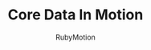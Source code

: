 ---
title: Core Data In Motion
subtitle: RubyMotion #inspect 2014
layout: default
modal-id: 1
img: core_data_in_motion.png
thumbnail: core_data_in_motion_thumbnail.png
alt: Core Data In Motion
project-date: 2014
talk_url: http://confreaks.tv/videos/inspect2014-coredata-and-rubymotion 
deck_url: https://speakerdeck.com/wndxlori/core-data-in-rubymotion-number-inspect
category: RubyMotion
description: | 
  Have you tried to use CoreData in RubyMotion, only to get lost in the quagmire of simplistic or confusing examples, DSL's and gems? Have you been asking yourself these questions: Do I have to use XCode to create a CoreData model? How do relationships work in code work anyway? How do I pre-load data into my CoreData store? What is an NSFetchedResultsController, and why do I need one?
  We'll delve into each of these questions, and review the surprisingly simple, elegant solutions that RubyMotion can provide.
---